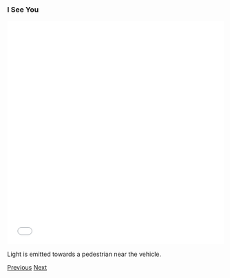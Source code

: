 
### I See You

<div class="text-center">
  <iframe src="./i-see-you.html" style="width: 100%; height: 520px; border: 0px" align="center"></iframe>
  <p class="lead">
    Light is emitted towards a pedestrian near the vehicle. 
  </p>
  <a class="btn btn-primary btn-lg" tabindex="-1" role="button"  href="{{site.baseurl}}/">Previous</a>
  <a class="btn btn-primary btn-lg" tabindex="-1" role="button"  href="{{site.baseurl}}/scenario/i-watch-you">Next</a>
</div>

